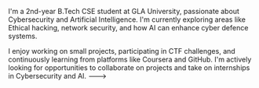 I'm a 2nd-year B.Tech CSE student at GLA University, passionate about Cybersecurity and Artificial Intelligence. I'm currently exploring areas like Ethical hacking, network security, and how AI can enhance cyber defence systems. 

I enjoy working on small projects, participating in CTF challenges, and continuously learning from platforms like Coursera and GitHub. I'm actively looking for opportunities to collaborate on projects and take on internships in Cybersecurity and AI.
--->
